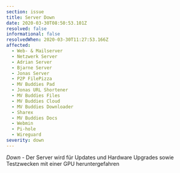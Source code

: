 ```yaml
---
section: issue
title: Server Down
date: 2020-03-30T08:50:53.101Z
resolved: false
informational: false
resolvedWhen: 2020-03-30T11:27:53.166Z
affected:
  - Web- & Mailserver
  - Netzwerk Server
  - Adrian Server
  - Bjarne Server
  - Jonas Server
  - P2P FilePizza
  - MV Buddies Pad
  - Jonas URL Shortener
  - MV Buddies Files
  - MV Buddies Cloud
  - MV Buddies Downloader
  - Sharex
  - MV Buddies Docs
  - Webmin
  - Pi-hole
  - Wireguard
severity: down
---
```

*Down* - Der Server wird für Updates und Hardware Upgrades sowie Testzwecken mit einer GPU heruntergefahren